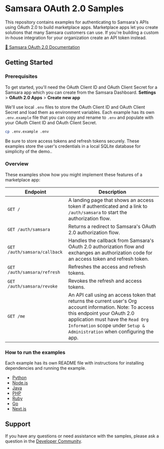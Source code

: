 # Samsara OAuth 2.0 Samples

This repository contains examples for authenticating to Samsara's APIs using OAuth 2.0 to build marketplace apps. Marketplace apps let you create solutions that many Samsara customers can use. If you're building a custom in-house integration for your organization create an API token instead.

[📘 Samsara OAuth 2.0 Documentation](https://developers.samsara.com/docs/oauth-20)

## Getting Started

### Prerequisites

To get started, you'll need the OAuth Client ID and OAuth Client Secret for a Samsara app which you can create from the Samsara Dashboard. **Settings** > **OAuth 2.0 Apps** > **Create new app**

We'll use local `.env` files to store the OAuth Client ID and OAuth Client Secret and load them as environment variables. Each example has its own `.env.example` file that you can copy and rename to `.env` and populate with your OAuth Client ID and OAuth Client Secret.

```sh
cp .env.example .env
```

Be sure to store access tokens and refresh tokens securely. These examples store the user's credentials in a local SQLite database for simplicity of the demo..

### Overview

These examples show how you might implement these features of a marketplace app:

| Endpoint | Description |
| -------- | ----------- |
| `GET /` | A landing page that shows an access token if authenticated and a link to `/auth/samsara` to start the authorization flow. |
| `GET /auth/samsara` | Returns a redirect to Samsara's OAuth 2.0 authorization flow. |
| `GET /auth/samsara/callback` | Handles the callback from Samsara's OAuth 2.0 authorization flow and exchanges an authorization code for an access token and refresh token. |
| `GET /auth/samsara/refresh` | Refreshes the access and refresh tokens. |
| `GET /auth/samsara/revoke` | Revokes the refresh and access tokens. |
| `GET /me` | An API call using an access token that returns the current user's Org account information. Note: To access this endpoint your OAuth 2.0 application must have the `Read Org Information` scope under `Setup & Administration` when configuring the app. |

### How to run the examples

Each example has its own README file with instructions for installing dependencies and running the example.

- [Python](python/README.md)
- [Node.js](node/README.md)
- [Java](java/README.md)
- [PHP](php/README.md)
- [Ruby](ruby/README.md)
- [Go](go/README.md)
- [Next.js](nextjs/README.md)

## Support

If you have any questions or need assistance with the samples, please ask a question in the [Developer Community](https://developers.samsara.com/discuss).

